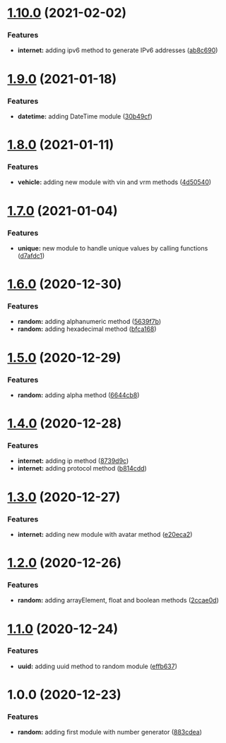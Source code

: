 # [1.10.0](https://github.com/roggervalf/fake-gen/compare/v1.9.0...v1.10.0) (2021-02-02)


### Features

* **internet:** adding ipv6 method to generate IPv6 addresses ([ab8c690](https://github.com/roggervalf/fake-gen/commit/ab8c6905a39c824645254bf5e249859026a778a9))

# [1.9.0](https://github.com/roggervalf/fake-gen/compare/v1.8.0...v1.9.0) (2021-01-18)


### Features

* **datetime:** adding DateTime module ([30b49cf](https://github.com/roggervalf/fake-gen/commit/30b49cf78f3ccadd2ba971d06f67588cea6933c1))

# [1.8.0](https://github.com/roggervalf/fake-gen/compare/v1.7.0...v1.8.0) (2021-01-11)


### Features

* **vehicle:** adding new module with vin and vrm methods ([4d50540](https://github.com/roggervalf/fake-gen/commit/4d50540990f1923bac9e3047b7c01dde315ef3d0))

# [1.7.0](https://github.com/roggervalf/fake-gen/compare/v1.6.0...v1.7.0) (2021-01-04)


### Features

* **unique:** new module to handle unique values by calling functions ([d7afdc1](https://github.com/roggervalf/fake-gen/commit/d7afdc10e84f6f57e685e2c3bbf9615e0a81d6f3))

# [1.6.0](https://github.com/roggervalf/fake-gen/compare/v1.5.0...v1.6.0) (2020-12-30)


### Features

* **random:** adding alphanumeric method ([5639f7b](https://github.com/roggervalf/fake-gen/commit/5639f7b9f6f45d5effc0fabb6dead8a85cf9cbf4))
* **random:** adding hexadecimal method ([bfca168](https://github.com/roggervalf/fake-gen/commit/bfca168e0d409ff62d3d5e7f5d686030dbe64594))

# [1.5.0](https://github.com/roggervalf/fake-gen/compare/v1.4.0...v1.5.0) (2020-12-29)


### Features

* **random:** adding alpha method ([6644cb8](https://github.com/roggervalf/fake-gen/commit/6644cb8345e452bf03607e31c90105899259905d))

# [1.4.0](https://github.com/roggervalf/fake-gen/compare/v1.3.0...v1.4.0) (2020-12-28)


### Features

* **internet:** adding ip method ([8739d9c](https://github.com/roggervalf/fake-gen/commit/8739d9cbdde3e35f1dcf5e454fb39cd78fa8715c))
* **internet:** adding protocol method ([b814cdd](https://github.com/roggervalf/fake-gen/commit/b814cdd5bdf1092941f5c3fdb0a6d202b8ab4a07))

# [1.3.0](https://github.com/roggervalf/fake-gen/compare/v1.2.0...v1.3.0) (2020-12-27)


### Features

* **internet:** adding new module with avatar method ([e20eca2](https://github.com/roggervalf/fake-gen/commit/e20eca25a9bb24c08c489fac488bad85fa43e025))

# [1.2.0](https://github.com/roggervalf/fake-gen/compare/v1.1.0...v1.2.0) (2020-12-26)


### Features

* **random:** adding arrayElement, float and boolean methods ([2ccae0d](https://github.com/roggervalf/fake-gen/commit/2ccae0de22ee9c240e0c97eb4a556b55bf85ddaf))

# [1.1.0](https://github.com/roggervalf/fake-gen/compare/v1.0.0...v1.1.0) (2020-12-24)


### Features

* **uuid:** adding uuid method to random module ([effb637](https://github.com/roggervalf/fake-gen/commit/effb637711a14c4b17649f98ee3a89eb9ad91421))

# 1.0.0 (2020-12-23)


### Features

* **random:** adding first module with number generator ([883cdea](https://github.com/roggervalf/fakerts/commit/883cdead148cf77319a9a73e5a776eac41562532))
